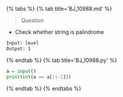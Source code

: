 {% tabs %}
{% tab title='BJ_10988.md' %}

> Question

* Check whether string is palindrome

```txt
Input: level
Output: 1
```

{% endtab %}
{% tab title='BJ_10988.py' %}

```py
a = input()
print(int(a == a[::-1]))
```

{% endtab %}
{% endtabs %}
